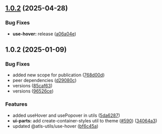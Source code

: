 

## [1.0.2](https://github.com/atls/hyperion/compare/@atls-utils/use-hover@1.0.2...@atls-utils/use-hover@1.0.2) (2025-04-28)


### Bug Fixes


* **use-hover:** release ([a06a04e](https://github.com/atls/hyperion/commit/a06a04e694ae8ce4acd98a1859603cdd1bdc96e0))





## 1.0.2 (2025-01-09)


### Bug Fixes


* added new scope for publication ([768d00d](https://github.com/atls/hyperion/commit/768d00d4617ae555c40778990fcbf913c8d4c54c))
* peer dependencies ([d29080c](https://github.com/atls/hyperion/commit/d29080cb0950b04e65ab7755571e350d3450b4dd))
* versions ([85caf63](https://github.com/atls/hyperion/commit/85caf6367c3023d0aa50a1b44886d6f3d94ce6ec))
* versions ([96526ce](https://github.com/atls/hyperion/commit/96526cec1a282886dee66adcf35429abac2cb6d6))

### Features


* added useHover and usePopover in utils ([5da6287](https://github.com/atls/hyperion/commit/5da6287bf8ca6422cfdf769b84aacedac68173d9))
* **ui-parts:** add create-container-styles util to theme ([#590](https://github.com/atls/hyperion/issues/590)) ([34064a3](https://github.com/atls/hyperion/commit/34064a384192b781fd6d667857f568d4f42228a4))
* updated @atls-utils/use-hover ([bf6c45a](https://github.com/atls/hyperion/commit/bf6c45a3f993452bb1474677413b1230c37656e8))


